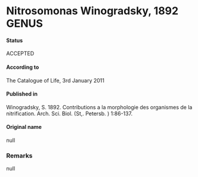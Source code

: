 # Nitrosomonas Winogradsky, 1892 GENUS

#### Status
ACCEPTED

#### According to
The Catalogue of Life, 3rd January 2011

#### Published in
Winogradsky, S. 1892. Contributions a la morphologie des organismes de la nitrification. Arch. Sci. Biol. (St,. Petersb. ) 1:86-137.

#### Original name
null

### Remarks
null